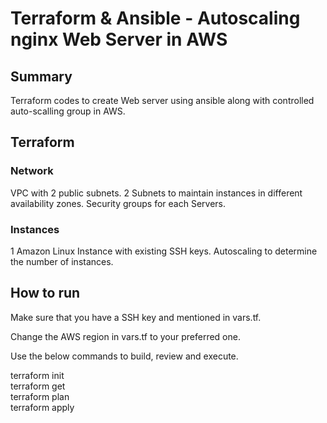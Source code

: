 # Terraform & Ansible - Autoscaling nginx Web Server in AWS

## Summary

Terraform codes to create Web server using ansible along with controlled auto-scalling group in AWS.

## Terraform

### Network
VPC with 2 public subnets.
2 Subnets to maintain instances in different availability zones.
Security groups for each Servers.

### Instances
1 Amazon Linux Instance with existing SSH keys. Autoscaling to determine the number of instances.

## How to run

Make sure that you have a SSH key and mentioned in vars.tf.

Change the AWS region in vars.tf to your preferred one.

Use the below commands to build, review and execute.

terraform init  
terraform get  
terraform plan  
terraform apply  
